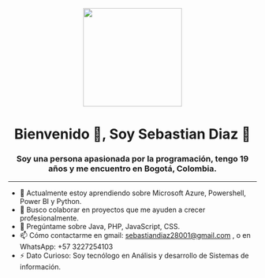 <div id="header" align="center">
  <img
    src="https://media.giphy.com/media/qgQUggAC3Pfv687qPC/giphy.gif"
    width="200"
  />

  <h1 align="center">Bienvenido 👋, Soy Sebastian Diaz 🙂</h1>
  <h3>
    Soy una persona apasionada por la programación, tengo 19 años y me encuentro
    en Bogotá, Colombia.
  </h3>
</div>


<!--
**JSebastianDP/JSebastianDP** is a ✨ _special_ ✨ repository because its `README.md` (this file) appears on your GitHub profile.
-->

---

- 🌱 Actualmente estoy aprendiendo sobre Microsoft Azure, Powershell, Power BI y Python.
- 👯 Busco colaborar en proyectos que me ayuden a crecer profesionalmente.
- 💬 Pregúntame sobre Java, PHP, JavaScript, CSS.
- 📫 Cómo contactarme en gmail: sebastiandiaz28001@gmail.com , o en  WhatsApp: +57 3227254103
- ⚡ Dato Curioso: Soy tecnólogo en Análisis y desarrollo de Sistemas de información.

